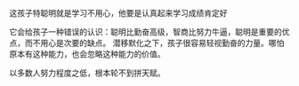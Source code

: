 
这孩子特聪明就是学习不用心，他要是认真起来学习成绩肯定好

它会给孩子一种错误的认识：聪明比勤奋高级，智商比努力牛逼，聪明是重要的优点，而不用心是次要的缺点。
潜移默化之下，孩子很容易轻视勤奋的力量。哪怕原本有这种能力，也会忽略这种能力的价值。

以多数人努力程度之低，根本轮不到拼天赋。